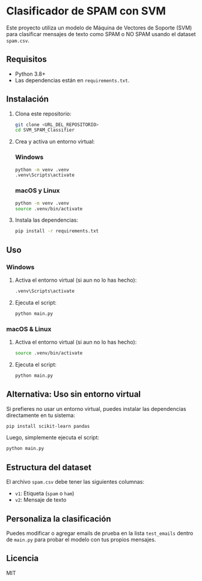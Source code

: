 # Clasificador de SPAM con SVM

Este proyecto utiliza un modelo de Máquina de Vectores de Soporte (SVM) para clasificar mensajes de texto como SPAM o NO SPAM usando el dataset `spam.csv`.

## Requisitos

- Python 3.8+
- Las dependencias están en `requirements.txt`.

## Instalación

1. Clona este repositorio:
   ```bash
   git clone <URL_DEL_REPOSITORIO>
   cd SVM_SPAM_Classifier
   ```

2. Crea y activa un entorno virtual:

   ### Windows
   ```bash
   python -m venv .venv
   .venv\Scripts\activate
   ```

   ### macOS y Linux
   ```bash
   python -m venv .venv
   source .venv/bin/activate
   ```

3. Instala las dependencias:
   ```bash
   pip install -r requirements.txt
   ```

## Uso

### Windows

1. Activa el entorno virtual (si aun no lo has hecho):
   ```bash
   .venv\Scripts\activate
   ```
2. Ejecuta el script:
   ```bash
   python main.py
   ```

### macOS & Linux

1. Activa el entorno virtual (si aun no lo has hecho):
   ```bash
   source .venv/bin/activate
   ```
2. Ejecuta el script:
   ```bash
   python main.py
   ```

## Alternativa: Uso sin entorno virtual

Si prefieres no usar un entorno virtual, puedes instalar las dependencias directamente en tu sistema:

```bash
pip install scikit-learn pandas
```

Luego, simplemente ejecuta el script:

```bash
python main.py
```

## Estructura del dataset

El archivo `spam.csv` debe tener las siguientes columnas:
- `v1`: Etiqueta (`spam` o `ham`)
- `v2`: Mensaje de texto

## Personaliza la clasificación

Puedes modificar o agregar emails de prueba en la lista `test_emails` dentro de `main.py` para probar el modelo con tus propios mensajes.

## Licencia

MIT 